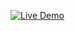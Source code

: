 [![Live Demo](https://img.shields.io/badge/Live-Demo-green?style=for-the-badge&logo=github)](https://srkiftekhar.github.io/Menu-Card-UI/)
